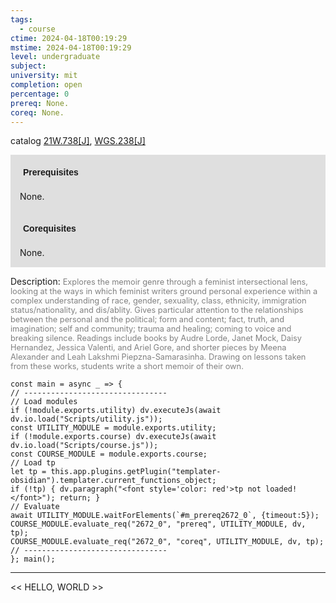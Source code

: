 ```yaml
---
tags:
  - course
ctime: 2024-04-18T00:19:29
mstime: 2024-04-18T00:19:29
level: undergraduate
subject: 
university: mit
completion: open
percentage: 0
prereq: None.
coreq: None.
---
```


catalog [21W.738[J]](http://student.mit.edu/catalog/m21Wa.html#21W.738), [WGS.238[J]](http://student.mit.edu/catalog/mWGSa.html#WGS.238)

<span style="display: block; padding: 15px; background-color: rgb(100, 100, 100, 0.2);"><font id="m_prereq2672_0" style="display: block; font-family: Arial, sans-serif; font-weight: bold; padding: 5px">Prerequisites</font><br><span id="prereq2672_0">None.</span></span>
<span style="display: block; padding: 15px; background-color: rgb(100, 100, 100, 0.2);"><font id="m_coreq2672_0" style="display: block; font-family: Arial, sans-serif; font-weight: bold; padding: 5px">Corequisites</font><br><span id="coreq2672_0">None.</span></span>

<font style="">Description:</font>
<font style="color: grey; font-size: 0.8rem;">Explores the memoir genre through a feminist intersectional lens, looking at the ways in which feminist writers ground personal experience within a complex understanding of race, gender, sexuality, class, ethnicity, immigration status/nationality, and dis/ablity. Gives particular attention to the relationships between the personal and the political; form and content; fact, truth, and imagination; self and community; trauma and healing; coming to voice and breaking silence. Readings include books by Audre Lorde, Janet Mock, Daisy Hernandez, Jessica Valenti, and Ariel Gore, and shorter pieces by Meena Alexander and Leah Lakshmi Piepzna-Samarasinha. Drawing on lessons taken from these works, students write a short memoir of their own.</font>

```dataviewjs
const main = async _ => {
// --------------------------------
// Load modules
if (!module.exports.utility) dv.executeJs(await dv.io.load("Scripts/utility.js"));
const UTILITY_MODULE = module.exports.utility;
if (!module.exports.course) dv.executeJs(await dv.io.load("Scripts/course.js"));
const COURSE_MODULE = module.exports.course;
// Load tp
let tp = this.app.plugins.getPlugin("templater-obsidian").templater.current_functions_object;
if (!tp) { dv.paragraph("<font style='color: red'>tp not loaded!</font>"); return; }
// Evaluate
await UTILITY_MODULE.waitForElements(`#m_prereq2672_0`, {timeout:5});
COURSE_MODULE.evaluate_req("2672_0", "prereq", UTILITY_MODULE, dv, tp);
COURSE_MODULE.evaluate_req("2672_0", "coreq", UTILITY_MODULE, dv, tp);
// --------------------------------
}; main();
```

---

<< HELLO, WORLD >>
